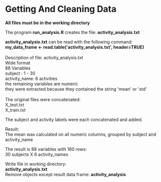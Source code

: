 # Getting And Cleaning Data

**All files must be in the working directory**


The program **run_analysis.R** creates the file: **activity_analysis.txt**

**activity_analysis.txt** can be read with the following command: <br>
**my_data_frame <- read.table('activity_analysis.txt', header=TRUE)**
<br>
<br>
Description of file: activity_analysis.txt <br>
Wide format<br>
88 Variables<br>
subject : 1 - 30<br>
activity_name: 6 activities<br>
the remaining variables are numeric<br>
they were extracted because they contained the string 'mean' or 'std'<br>
<br>
The original files were concatenated:<br>
X_test.txt<br>
X_train.txt <br>

The subject and activity labels were each concatenated and added. <br>

Result: <br>
The mean was calculated on all numeric columns, grouped by subject and activity_name <br>

The result is 88 variables with 180 rows:<br> 30 subjects X 6 activity_names

Write file in working directory: <br> 
**activity_analysis.txt**
<br>
Remove objects except result data frame: **activity_analysis**
